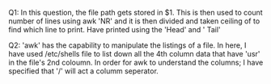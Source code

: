 Q1: In this question, the file path gets stored in $1. This is then used to count number of lines using awk 'NR' and it is then divided and taken ceiling of to find which line to print. Have printed using the 'Head' and ' Tail'

Q2: 'awk' has the capability to manipulate the listings of a file. In here, I have used /etc/shells file to list down all the 4th column data that have 'usr' in the file's 2nd coloumn. In order for awk to understand the columns; I have specified that '/' will act a columm seperator.
